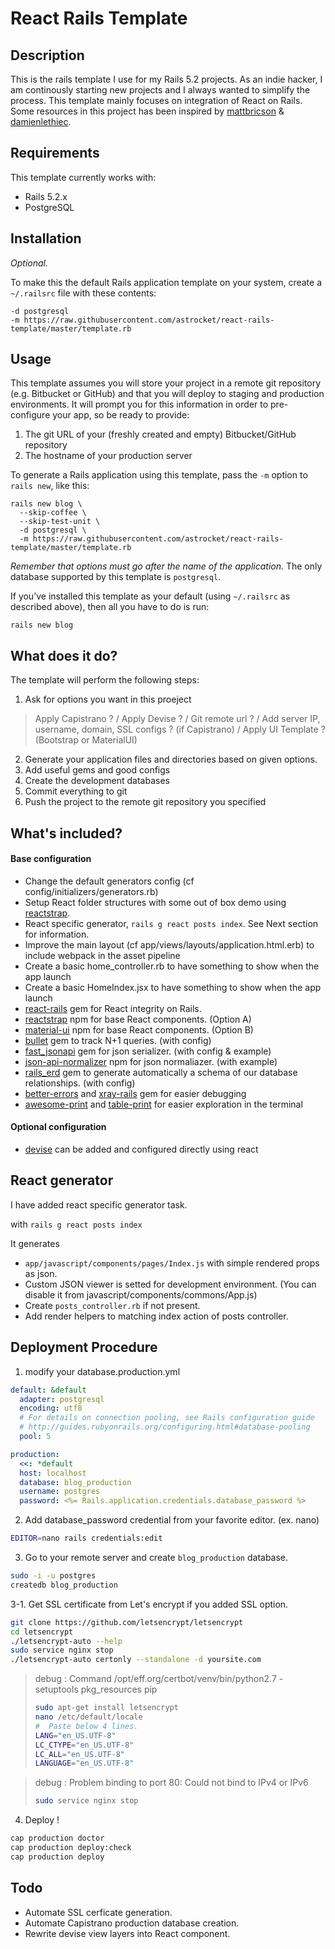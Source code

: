 # React Rails Template

## Description
This is the rails template I use for my Rails 5.2 projects.
As an indie hacker, I am continously starting new projects and I always wanted to simplify the process.
This template mainly focuses on integration of React on Rails.
Some resources in this project has been inspired by [mattbricson][] & [damienlethiec][].

## Requirements

This template currently works with:

* Rails 5.2.x
* PostgreSQL

## Installation

*Optional.*

To make this the default Rails application template on your system, create a `~/.railsrc` file with these contents:

```
-d postgresql
-m https://raw.githubusercontent.com/astrocket/react-rails-template/master/template.rb
```

## Usage

This template assumes you will store your project in a remote git repository (e.g. Bitbucket or GitHub) and that you will deploy to staging and production environments. It will prompt you for this information in order to pre-configure your app, so be ready to provide:

1. The git URL of your (freshly created and empty) Bitbucket/GitHub repository
2. The hostname of your production server

To generate a Rails application using this template, pass the `-m` option to `rails new`, like this:

```
rails new blog \
  --skip-coffee \
  --skip-test-unit \
  -d postgresql \
  -m https://raw.githubusercontent.com/astrocket/react-rails-template/master/template.rb
```

*Remember that options must go after the name of the application.* The only database supported by this template is `postgresql`.

If you’ve installed this template as your default (using `~/.railsrc` as described above), then all you have to do is run:

```
rails new blog
```

## What does it do?

The template will perform the following steps:

1. Ask for options you want in this proeject
  > Apply Capistrano ? / Apply Devise ? / Git remote url ? / Add server IP, username, domain, SSL configs ? (if Capistrano) / Apply UI Template ? (Bootstrap or MaterialUI)
2. Generate your application files and directories based on given options.
3. Add useful gems and good configs
4. Create the development databases
5. Commit everything to git
6. Push the project to the remote git repository you specified

## What's included?

#### Base configuration

* Change the default generators config (cf config/initializers/generators.rb)
* Setup React folder structures with some out of box demo using [reactstrap][].
* React specific generator, `rails g react posts index`. See Next section for information.
* Improve the main layout (cf app/views/layouts/application.html.erb) to include webpack in the asset pipeline
* Create a basic home_controller.rb to have something to show when the app launch
* Create a basic HomeIndex.jsx to have something to show when the app launch
* [react-rails][] gem for React integrity on Rails.
* [reactstrap][] npm for base React components. (Option A)
* [material-ui][] npm for base React components. (Option B)
* [bullet][] gem to track N+1 queries. (with config)
* [fast_jsonapi][] gem for json serializer. (with config & example)
* [json-api-normalizer][] npm for json normaliazer. (with example)
* [rails_erd][] gem to generate automatically a schema of our database relationships. (with config)
* [better-errors][] and [xray-rails][] gem for easier debugging
* [awesome-print][] and [table-print][] for easier exploration in the terminal

#### Optional configuration

* [devise][] can be added and configured directly using react

## React generator

I have added react specific generator task.

with `rails g react posts index`

It generates

* `app/javascript/components/pages/Index.js` with simple rendered props as json.
* Custom JSON viewer is setted for development environment. (You can disable it from javascript/components/commons/App.js)
* Create `posts_controller.rb` if not present.
* Add render helpers to matching index action of posts controller.

## Deployment Procedure

1. modify your database.production.yml
```yml
default: &default
  adapter: postgresql
  encoding: utf8
  # For details on connection pooling, see Rails configuration guide
  # http://guides.rubyonrails.org/configuring.html#database-pooling
  pool: 5

production:
  <<: *default
  host: localhost
  database: blog_production
  username: postgres
  password: <%= Rails.application.credentials.database_password %>
```

2. Add database_password credential from your favorite editor. (ex. nano)
```bash
EDITOR=nano rails credentials:edit
```

3. Go to your remote server and create `blog_production` database.
```bash
sudo -i -u postgres
createdb blog_production
```

3-1. Get SSL certificate from Let's encrypt if you added SSL option.
```bash
git clone https://github.com/letsencrypt/letsencrypt
cd letsencrypt
./letsencrypt-auto --help
sudo service nginx stop
./letsencrypt-auto certonly --standalone -d yoursite.com
```

> debug : Command /opt/eff.org/certbot/venv/bin/python2.7 - setuptools pkg_resources pip
> ```bash
> sudo apt-get install letsencrypt
> nano /etc/default/locale
> #  Paste below 4 lines.
> LANG="en_US.UTF-8"
> LC_CTYPE="en_US.UTF-8"
> LC_ALL="en_US.UTF-8"
> LANGUAGE="en_US.UTF-8"
> ```

> debug : Problem binding to port 80: Could not bind to IPv4 or IPv6
> ```bash
> sudo service nginx stop
> ```

4. Deploy !
```bash
cap production doctor
cap production deploy:check
cap production deploy
```

## Todo
* Automate SSL cerficate generation.
* Automate Capistrano production database creation.
* Rewrite devise view layers into React component.

[mattbricson]: https://github.com/mattbrictson/rails-template
[damienlethiec]: https://github.com/damienlethiec/modern-rails-template
[react-rails]: https://github.com/reactjs/react-rails
[reactstrap]: https://github.com/reactstrap/reactstrap
[material-ui]: https://github.com/mui-org/material-ui
[bullet]: https://github.com/flyerhzm/bullet
[fast_jsonapi]: https://github.com/Netflix/fast_jsonapi
[json-api-normalizer]: https://github.com/yury-dymov/json-api-normalizer
[rails_erd]: https://github.com/voormedia/rails-erd
[better-errors]: https://github.com/charliesome/better_errors
[xray-rails]: https://github.com/brentd/xray-rails
[awesome-print]: https://github.com/michaeldv/awesome_print
[table-print]: https://github.com/arches/table_print
[devise]: https://github.com/plataformatec/devise
